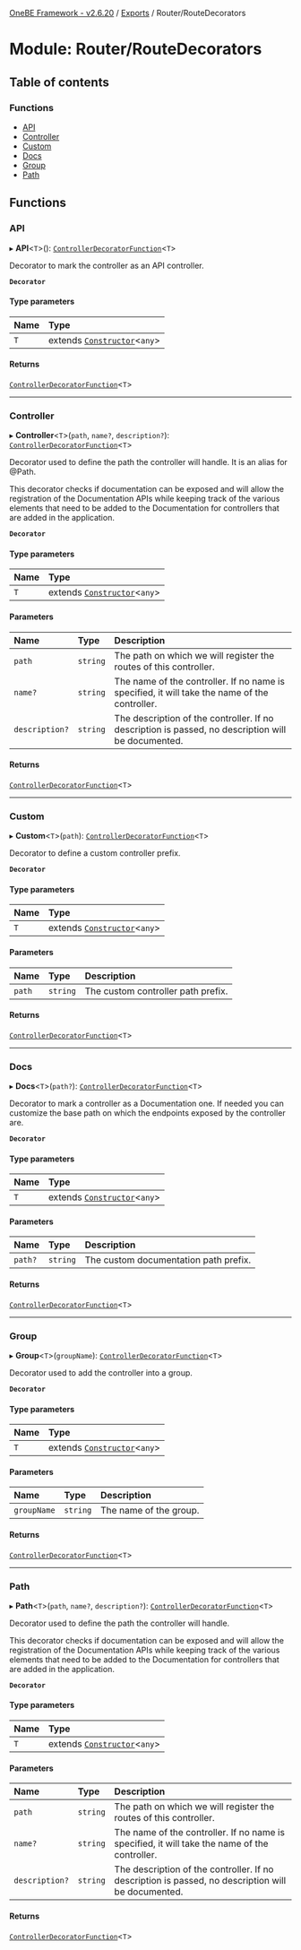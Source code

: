 [OneBE Framework - v2.6.20](../README.md) / [Exports](../modules.md) / Router/RouteDecorators

# Module: Router/RouteDecorators

## Table of contents

### Functions

- [API](Router_RouteDecorators.md#api)
- [Controller](Router_RouteDecorators.md#controller)
- [Custom](Router_RouteDecorators.md#custom)
- [Docs](Router_RouteDecorators.md#docs)
- [Group](Router_RouteDecorators.md#group)
- [Path](Router_RouteDecorators.md#path)

## Functions

### API

▸ **API**<`T`\>(): [`ControllerDecoratorFunction`](Router_RouteTypes.md#controllerdecoratorfunction)<`T`\>

Decorator to mark the controller as an API controller.

**`Decorator`**

#### Type parameters

| Name | Type |
| :------ | :------ |
| `T` | extends [`Constructor`](Documentation_MetadataTypes.md#constructor)<`any`\> |

#### Returns

[`ControllerDecoratorFunction`](Router_RouteTypes.md#controllerdecoratorfunction)<`T`\>

___

### Controller

▸ **Controller**<`T`\>(`path`, `name?`, `description?`): [`ControllerDecoratorFunction`](Router_RouteTypes.md#controllerdecoratorfunction)<`T`\>

Decorator used to define the path the controller will handle. It is an alias for @Path.

This decorator checks if documentation can be exposed and will allow the registration
of the Documentation APIs while keeping track of the various elements that need to
be added to the Documentation for controllers that are added in the application.

**`Decorator`**

#### Type parameters

| Name | Type |
| :------ | :------ |
| `T` | extends [`Constructor`](Documentation_MetadataTypes.md#constructor)<`any`\> |

#### Parameters

| Name | Type | Description |
| :------ | :------ | :------ |
| `path` | `string` | The path on which we will register the routes of this controller. |
| `name?` | `string` | The name of the controller. If no name is specified, it will take the name of the controller. |
| `description?` | `string` | The description of the controller. If no description is passed, no description will be documented. |

#### Returns

[`ControllerDecoratorFunction`](Router_RouteTypes.md#controllerdecoratorfunction)<`T`\>

___

### Custom

▸ **Custom**<`T`\>(`path`): [`ControllerDecoratorFunction`](Router_RouteTypes.md#controllerdecoratorfunction)<`T`\>

Decorator to define a custom controller prefix.

**`Decorator`**

#### Type parameters

| Name | Type |
| :------ | :------ |
| `T` | extends [`Constructor`](Documentation_MetadataTypes.md#constructor)<`any`\> |

#### Parameters

| Name | Type | Description |
| :------ | :------ | :------ |
| `path` | `string` | The custom controller path prefix. |

#### Returns

[`ControllerDecoratorFunction`](Router_RouteTypes.md#controllerdecoratorfunction)<`T`\>

___

### Docs

▸ **Docs**<`T`\>(`path?`): [`ControllerDecoratorFunction`](Router_RouteTypes.md#controllerdecoratorfunction)<`T`\>

Decorator to mark a controller as a Documentation one. If needed you can customize
the base path on which the endpoints exposed by the controller are.

**`Decorator`**

#### Type parameters

| Name | Type |
| :------ | :------ |
| `T` | extends [`Constructor`](Documentation_MetadataTypes.md#constructor)<`any`\> |

#### Parameters

| Name | Type | Description |
| :------ | :------ | :------ |
| `path?` | `string` | The custom documentation path prefix. |

#### Returns

[`ControllerDecoratorFunction`](Router_RouteTypes.md#controllerdecoratorfunction)<`T`\>

___

### Group

▸ **Group**<`T`\>(`groupName`): [`ControllerDecoratorFunction`](Router_RouteTypes.md#controllerdecoratorfunction)<`T`\>

Decorator used to add the controller into a group.

**`Decorator`**

#### Type parameters

| Name | Type |
| :------ | :------ |
| `T` | extends [`Constructor`](Documentation_MetadataTypes.md#constructor)<`any`\> |

#### Parameters

| Name | Type | Description |
| :------ | :------ | :------ |
| `groupName` | `string` | The name of the group. |

#### Returns

[`ControllerDecoratorFunction`](Router_RouteTypes.md#controllerdecoratorfunction)<`T`\>

___

### Path

▸ **Path**<`T`\>(`path`, `name?`, `description?`): [`ControllerDecoratorFunction`](Router_RouteTypes.md#controllerdecoratorfunction)<`T`\>

Decorator used to define the path the controller will handle.

This decorator checks if documentation can be exposed and will allow the registration
of the Documentation APIs while keeping track of the various elements that need to
be added to the Documentation for controllers that are added in the application.

**`Decorator`**

#### Type parameters

| Name | Type |
| :------ | :------ |
| `T` | extends [`Constructor`](Documentation_MetadataTypes.md#constructor)<`any`\> |

#### Parameters

| Name | Type | Description |
| :------ | :------ | :------ |
| `path` | `string` | The path on which we will register the routes of this controller. |
| `name?` | `string` | The name of the controller. If no name is specified, it will take the name of the controller. |
| `description?` | `string` | The description of the controller. If no description is passed, no description will be documented. |

#### Returns

[`ControllerDecoratorFunction`](Router_RouteTypes.md#controllerdecoratorfunction)<`T`\>
